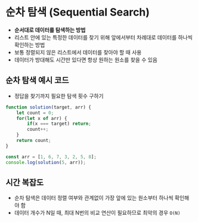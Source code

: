 # 순차 탐색 (Sequential Search)
- **순서대로 데이터를 탐색하는 방법**
- 리스트 안에 있는 특정한 데이터를 찾기 위해 앞에서부터 차례대로 데이터를 하나씩 확인하는 방법
- 보통 정렬되지 않은 리스트에서 데이터를 찾아야 할 때 사용
- 데이터가 방대해도 시간만 있다면 항상 원하는 원소를 찾을 수 있음

## 순차 탐색 예시 코드
- 정답을 찾기까지 필요한 탐색 횟수 구하기
```js
function solution(target, arr) {
    let count = 0;
    for(let x of arr) {
        if(x === target) return;
        count++;
    }
    return count;
}

const arr = [1, 6, 7, 3, 2, 5, 8];
console.log(solution(5, arr));
```

## 시간 복잡도
- 순차 탐색은 데이터 정렬 여부와 관계없이 가장 앞에 있는 원소부터 하나씩 확인해야 함
- 데이터 개수가 N일 때, 최대 N번의 비교 연산이 필요하므로 최악의 경우 `O(N)`
